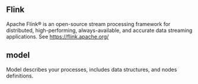## Flink
Apache Flink® is an open-source stream processing framework for distributed, high-performing, always-available, and accurate data streaming applications. See https://flink.apache.org/
 
## model 
Model describes your processes, includes data structures, and nodes definitions.  